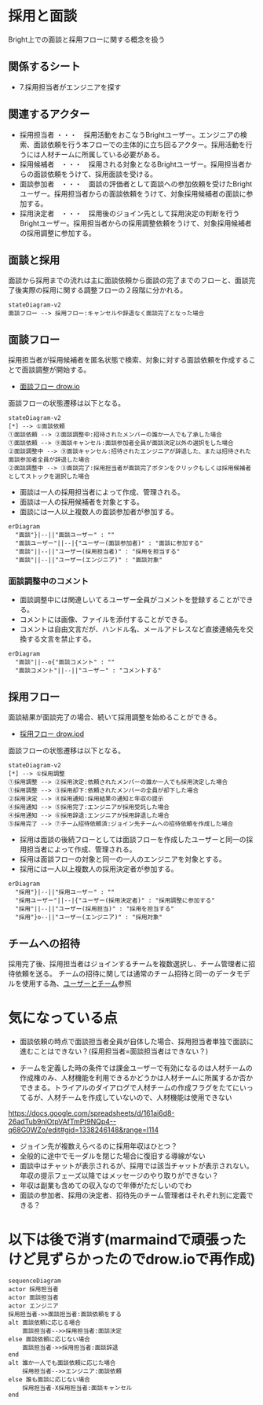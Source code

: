 # 採用と面談

Bright上での面談と採用フローに関する概念を扱う

## 関係するシート

- 7.採用担当者がエンジニアを探す

## 関連するアクター

- 採用担当者 ・・・　採用活動をおこなうBrightユーザー。エンジニアの検索、面談依頼を行う本フローでの主体的に立ち回るアクター。採用活動を行うには人材チームに所属している必要がある。
- 採用候補者　・・・　採用される対象となるBrightユーザー。採用担当者からの面談依頼をうけて、採用面談を受ける。
- 面談参加者　・・・　面談の評価者として面談への参加依頼を受けたBrightユーザー。採用担当者からの面談依頼をうけて、対象採用候補者の面談に参加する。
- 採用決定者　・・・　採用後のジョイン先として採用決定の判断を行うBrightユーザー。採用担当者からの採用調整依頼をうけて、対象採用候補者の採用調整に参加する。

## 面談と採用

面談から採用までの流れは主に面談依頼から面談の完了までのフローと、面談完了後実際の採用に関する調整フローの２段階に分かれる。

```mermaid
stateDiagram-v2
面談フロー --> 採用フロー:キャンセルや辞退なく面談完了となった場合
```


## 面談フロー

採用担当者が採用候補者を匿名状態で検索、対象に対する面談依頼を作成することで面談調整が開始する。

- [面談フロー drow.io](https://app.diagrams.net/#G1vr9ZeQJEJ8zNLrk4dxZd9vd_oIHZkyQf)

面談フローの状態遷移は以下となる。

```mermaid
stateDiagram-v2
[*] --> ①面談依頼
①面談依頼 --> ②面談調整中:招待されたメンバーの誰か一人でも了承した場合
①面談依頼 --> ⑨面談キャンセル:面談参加者全員が面談決定以外の選択をした場合
②面談調整中 --> ⑨面談キャンセル:招待されたエンジニアが辞退した、または招待された面談参加者全員が辞退した場合
②面談調整中 --> ③面談完了:採用担当者が面談完了ボタンをクリックもしくは採用候補者としてストックを選択した場合
```


- 面談は一人の採用担当者によって作成、管理される。
- 面談は一人の採用候補者を対象とする。
- 面談には一人以上複数人の面談参加者が参加する。

```mermaid
erDiagram
  "面談"}|--||"面談ユーザー" : ""
  "面談ユーザー"||--|{"ユーザー(面談参加者)" : "面談に参加する"
  "面談"||--||"ユーザー(採用担当者)" : "採用を担当する"
  "面談"||--||"ユーザー(エンジニア)" : "面談対象"
```

### 面談調整中のコメント

- 面談調整中には関連しいてるユーザー全員がコメントを登録することができる。
- コメントには画像、ファイルを添付することができる。
- コメントは自由文言だが、ハンドル名、メールアドレスなど直接連絡先を交換する文言を禁止する。

```mermaid
erDiagram
  "面談"||--o{"面談コメント" : ""
  "面談コメント"||--||"ユーザー" : "コメントする"
```

## 採用フロー

面談結果が面談完了の場合、続いて採用調整を始めることができる。

- [採用フロー drow.iod](https://app.diagrams.net/#G1vr9ZeQJEJ8zNLrk4dxZd9vd_oIHZkyQf#%7B%22pageId%22%3A%225x40QaTA2UGlJ7-TxQPW%22%7D)

面談フローの状態遷移は以下となる。

```mermaid
stateDiagram-v2
[*] --> ①採用調整
①採用調整 --> ②採用決定:依頼されたメンバーの誰か一人でも採用決定した場合
①採用調整 --> ③採用却下:依頼されたメンバーの全員が却下した場合
②採用決定 --> ④採用通知:採用結果の通知と年収の提示
④採用通知 --> ⑤採用完了:エンジニアが採用受託した場合
④採用通知 --> ⑥採用辞退:エンジニアが採用辞退した場合
⑤採用完了 --> ⑦チーム招待依頼済:ジョイン先チームへの招待依頼を作成した場合
```

- 採用は面談の後続フローとしては面談フローを作成したユーザーと同一の採用担当者によって作成、管理される。
- 採用は面談フローの対象と同一の一人のエンジニアを対象とする。
- 採用には一人以上複数人の採用決定者が参加する。

```mermaid
erDiagram
  "採用"}|--||"採用ユーザー" : ""
  "採用ユーザー"||--|{"ユーザー(採用決定者)" : "採用調整に参加する"
  "採用"||--||"ユーザー(採用担当)" : "採用を担当する"
  "採用"}o--||"ユーザー(エンジニア)" : "採用対象"
```

## チームへの招待

採用完了後、採用担当者はジョインするチームを複数選択し、チーム管理者に招待依頼を送る。
チームの招待に関しては通常のチーム招待と同一のデータモデルを使用する為、[ユーザーとチーム](./users.md)参照


# 気になっている点

- 面談依頼の時点で面談担当者全員が自体した場合、採用担当者単独で面談に進むことはできない？(採用担当者=面談担当者はできない？)

- チームを定義した時の条件では課金ユーザーで有効になるのは人材チームの作成権のみ、人材機能を利用できるかどうかは人材チームに所属するか否かできまる。トライアルのダイアログで人材チームの作成フラグをたてにいってるが、人材チームを作成していないので、人材機能は使用できない

https://docs.google.com/spreadsheets/d/161ai6d8-26adTub9nlOtpVAfTmPt9NQp4--q68G0WZo/edit#gid=1338246148&range=I114


- ジョイン先が複数えらべるのに採用年収はひとつ？
- 全般的に途中でモーダルを閉じた場合に復旧する導線がない
- 面談中はチャットが表示されるが、採用では該当チャットが表示されない。年収の提示フェーズ以降ではメッセージのやり取りができない？
- 年収は副業も含めての収入なので年俸がただしいのでわ
- 面談の参加者、採用の決定者、招待先のチーム管理者はそれぞれ別に定義できる？


# 以下は後で消す(marmaindで頑張ったけど見ずらかったのでdrow.ioで再作成)

```mermaid
sequenceDiagram
actor 採用担当者
actor 面談担当者
actor エンジニア
採用担当者->>面談担当者:面談依頼をする
alt 面談依頼に応じる場合
    面談担当者-->>採用担当者:面談決定
else 面談依頼に応じない場合
    面談担当者->>採用担当者:面談辞退
end
alt 誰か一人でも面談依頼に応じた場合
    採用担当者-->>エンジニア:面談依頼
else 誰も面談に応じない場合
    採用担当者-X採用担当者:面談キャンセル
end
```
